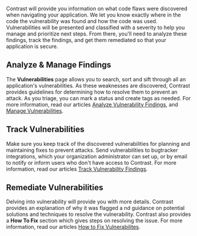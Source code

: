<!--
title: "Vulnerability Analysis"
description: "Overview of vulnerability analysis"
tags: "assessment manage vulnerabilities analysis track fix"
-->

Contrast will provide you information on what code flaws were discovered when navigating your application. We let you know exactly where in the code the vulnerability was found and how the code was used. Vulnerabilities will be presented and classified with a severity to help you manage and prioritize next steps. From there, you'll need to analyze these findings, track the findings, and get them remediated so that your application is secure. 

## Analyze & Manage Findings
The **Vulnerabilities** page allows you to search, sort and sift through all an application's vulnerabilities. As these weaknesses are discovered, Contrast provides guidelines for determining how to resolve them to prevent an attack. As you triage, you can mark a status and create tags as needed. For more information, read our articles [Analyze Vulnerability Findings](user-vulns.html#analyze), and [Manage Vulnerabilities](user-vulns.html#manage).

## Track Vulnerabilities
Make sure you keep track of the discovered vulnerabilities for planning and maintaining fixes to prevent attacks. Send vulnerabilities to bugtracker integrations, which your organization administrator can set up, or by email to notify or inform users who don't have access to Contrast. For more information, read our articles [Track Vulnerability Findings](user-vulns.html#track).

## Remediate Vulnerabilities
Delving into vulnerability will provide you with more details. Contrast provides an explanation of why it was flagged a nd guidance on potential solutions and techniques to resolve the vulnerability. Contrast also provides a **How To Fix** section which gives steps on resolving the issue. For more information, read our articles [How to Fix Vulnerabilites](user-vulns.html#remediate).